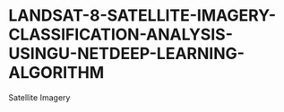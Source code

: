 # LANDSAT-8-SATELLITE-IMAGERY-CLASSIFICATION-ANALYSIS-USINGU-NETDEEP-LEARNING-ALGORITHM
Satellite Imagery
